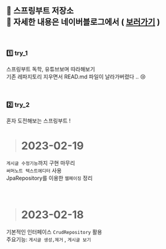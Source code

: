 📌 스프링부트 저장소 <br>
📖 자세한 내용은 네이버블로그에서 ( [보러가기](https://blog.naver.com/PostList.naver?blogId=taehwa10404&from=postList&categoryNo=49) ) <br>
---
<br>

### 1️⃣ try_1 <br>
 스프링부트 독학, 유튜브보며 따라해보기 <br>
 기존 레파지토리 지우면서 READ.md 파일이 날라가버렸다 .. 😢

<br>

### 2️⃣ try_2 <br>
 혼자 도전해보는 스프링부트 ! <br>
 > # 2023-02-19 <br>
  `게시글 수정기능`까지 구현 마무리 <br>
  `써머노트 텍스트에디터` 사용 <br>
  JpaRepository를 이용한 `웹페이징` 정리 <br>
 
 <br>
 
 > # 2023-02-18 <br>
  기본적인 인터페이스 ` CrudRepository ` 활용 <br>
  주요기능: ` 게시글 생성,제거 ` , ` 게시글 보기 ` <br>
  

